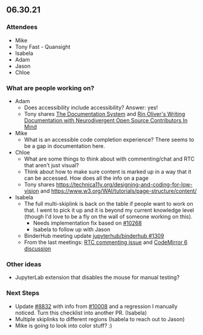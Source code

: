 ## 06.30.21
### Attendees
- Mike
- Tony Fast - Quansight
- Isabela
- Adam
- Jason
- Chloe

### What are people working on?
- Adam
    - Does accessibility include accessibility? Answer: yes!
    - Tony shares [The Documentation System](https://documentation.divio.com/) and [Rin Oliver's Writing Documentation with Neurodivergent Open Source Contributors In Mind](https://www.youtube.com/watch?v=TV-bawUDibc)
- Mike
    - What is an accessible code completion experience? There seems to be a gap in documentation here.
- Chloe
    - What are some things to think about with commenting/chat and RTC that aren't just visual?
    - Think about how to make sure content is marked up in a way that it can be accessed. How does all the info on a page
    - Tony shares https://technica11y.org/designing-and-coding-for-low-vision and https://www.w3.org/WAI/tutorials/page-structure/content/
- Isabela
    - The full multi-skiplink is back on the table if people want to work on that. I went to pick it up and it is beyond my current knowledge level (though I'd love to be a fly on the wall of someone working on this).
        - Needs implementation fix based on [#10268](https://github.com/jupyterlab/jupyterlab/issues/10268)
        - Isabela to follow up with Jason
    - BinderHub meeting update [jupyterhub/binderhub #1309](https://github.com/jupyterhub/binderhub/pull/1309)
    - From the last meetings: [RTC commenting issue](https://github.com/jupyterlab/jupyterlab/issues/10448) and [CodeMirror 6 discussion](https://github.com/jupyterlab/jupyterlab/issues/10370)

### Other ideas
- JupyterLab extension that disables the mouse for manual testing?

### Next Steps

- Update [#8832](https://github.com/jupyterlab/jupyterlab/issues/8832) with info from [#10008](https://github.com/jupyterlab/jupyterlab/issues/10008) and a regression I manually noticed. Turn this checklist into another PR. (Isabela)
- Multiple skiplinks to different regions (Isabela to reach out to Jason)
- Mike is going to look into color stuff? :)